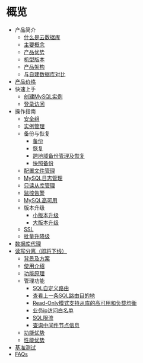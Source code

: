 
# 概览

* 产品简介
    * [什么是云数据库](/udb-mysql/product/concepts)
    * [主要概念](/udb-mysql/product/Terminology)
    * [产品优势](/udb-mysql/product/superiority)
    * [机型版本](/udb-mysql/product/version)
    * [产品架构](/udb-mysql/product/architecture)
    * [与自建数据库对比](/udb-mysql/product/difference)
* [产品价格](/udb-mysql/price)
* 快速上手
    * [创建MySQL实例](/udb-mysql/quick/create)
    * [登录访问](/udb-mysql/quick/login)
* 操作指南
    * [安全组](/udb-mysql/guide/secgrp)
    * [实例管理](/udb-mysql/guide/instance)
    * 备份与恢复
        * [备份](/udb-mysql/guide/backup)
        * [恢复](/udb-mysql/guide/recovery)
        * [跨地域备份管理及恢复](/udb-mysql/guide/cross_backup)
        * [快照备份](/udb-mysql/guide/ark_snapshot_backup)
    * [配置文件管理](/udb-mysql/guide/config)
    * [MySQL日志管理](/udb-mysql/guide/log)
    * [只读从库管理](/udb-mysql/guide/slave)
    * [监控告警](/udb-mysql/guide/monitor)
    * [MySQL高可用](/udb-mysql/guide/ha)
    * 版本升级
        * [小版本升级](/udb-mysql/guide/version)
        * [大版本升级](/udb-mysql/guide/upgrade_major_version)
    * [SSL](/udb-mysql/guide/ssl)
    * [批量升降级](/udb-mysql/guide/batch_upgrade.md)
* [数据库代理](/udb-mysql/udb-proxy/udb-proxy)
* [读写分离（即将下线）](/udb-mysql/rwrouter/rwrouter)
    * [背景及方案](/udb-mysql/rwrouter/scheme)
    * [使用介绍](/udb-mysql/rwrouter/guide)
    * [功能原理](/udb-mysql/rwrouter/theory)
    * 管理功能
        * [SQL自定义路由](/udb-mysql/rwrouter/manage/sql)
        * [查看上一条SQL路由目的地](/udb-mysql/rwrouter/manage/destination)
        * [Read-Only模式支持从库的高可用和负载均衡](/udb-mysql/rwrouter/manage/read)
        * [业务ip访问白名单](/udb-mysql/rwrouter/manage/access)
        * [SQL限流](/udb-mysql/rwrouter/manage/hwm)
        * [查询中间件节点信息](/udb-mysql/rwrouter/manage/nodes)
    * [功能优势](/udb-mysql/rwrouter/superiority)
    * [性能优势](/udb-mysql/rwrouter/performance)
* [基准测试](/udb-mysql/test)
* [FAQs](/udb-mysql/faqs)
  

